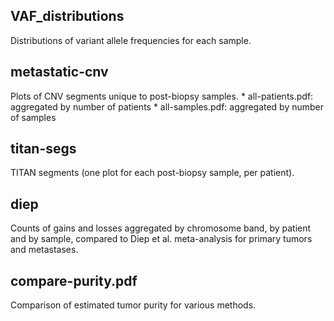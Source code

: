 VAF_distributions
-----------------
Distributions of variant allele frequencies for each sample.

metastatic-cnv
--------------
Plots of CNV segments unique to post-biopsy samples.
    * all-patients.pdf: aggregated by number of patients
    * all-samples.pdf: aggregated by number of samples

titan-segs
----------
TITAN segments (one plot for each post-biopsy sample, per patient).

diep
----
Counts of gains and losses aggregated by chromosome band, by patient and by
sample, compared to Diep et al. meta-analysis for primary tumors and
metastases.

compare-purity.pdf
------------------
Comparison of estimated tumor purity for various methods.
